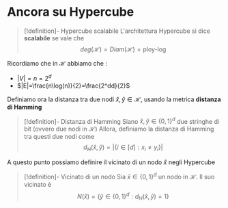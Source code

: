 # Ancora su Hypercube

>[!definition]- Hypercube scalabile
>L'architettura Hypercube si dice **scalabile** se vale che $$deg(\mathcal H)=Diam(\mathcal H)=\text{ploy-log}$$

Ricordiamo che in $\mathcal H$ abbiamo che : 
- $|V|=n=2^d$
- $|E|=\frac{n\log(n)}{2}=\frac{2^dd}{2}$

Definiamo ora la distanza tra due nodi $\hat{x},\hat{y}\in\mathcal H$, usando la metrica **distanza di Hamming**

>[!definition]- Distanza di Hamming
>Siano $\hat{x},\hat{y}\in\{0,1\}^d$ due stringhe di bit (ovvero due nodi in $\mathcal H$)
>Allora, definiamo la distanza di Hamming tra questi due nodi come $$d_{H}(\hat{x},\hat{y})=\left|\{i\in[d]:x_i\neq y_i\}\right|$$

A questo punto possiamo definire il vicinato di un nodo $\hat{x}$ negli Hypercube

>[!definition]- Vicinato di un nodo
>Sia $\hat{x}\in\{0,1\}^d$ un nodo in $\mathcal H$.
>Il suo vicinato è $$N(\hat{x})=\{\hat{y}\in\{0,1\}^d:d_{H}(\hat{x},\hat{y})=1\}$$
>
